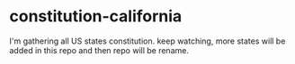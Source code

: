 # constitution-california
I'm gathering all US states constitution. keep watching, more states will be added in this repo and then repo will be rename.
